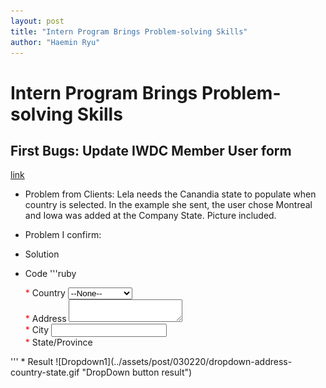 ```yaml
---
layout: post
title: "Intern Program Brings Problem-solving Skills"
author: "Haemin Ryu"
---
```


# Intern Program Brings Problem-solving Skills

## First Bugs: Update IWDC Member User form
[link](https://www.iwdc.coop/membership-information/become-a-member)
* Problem from Clients: Lela needs the Canandia state to populate when country is selected. In the example she sent, the user chose Montreal and Iowa was added at the Company State. Picture included.
* Problem I confirm: 
* Solution
* Code
'''ruby

  <script type="text/javascript">	
    function UpdateStatebyCountry() {
      var cID = document.getElementById("country_code");
      var countryVal = cID.options[cID.selectedIndex].value; 
      var countryTxt = cID.options[cID.selectedIndex].text;

	if (countryVal == "CA"){
                document.getElementById("state_ca").style.display = "block";
		document.getElementById("state_mx").style.display = "none";
		document.getElementById("state_us").style.display = "none";
        }  
	else if (countryVal == "MX"){
               document.getElementById("state_ca").style.display = "none";
	       document.getElementById("state_mx").style.display = "block";
	       document.getElementById("state_us").style.display = "none";
        }
        else if (countryVal == "US"){
               document.getElementById("state_ca").style.display = "none";
	       document.getElementById("state_mx").style.display = "none";
	       document.getElementById("state_us").style.display = "block";
        }else{
               document.getElementById("state_ca").style.display = "none";
	       document.getElementById("state_mx").style.display = "none";
	       document.getElementById("state_us").style.display = "none";	
	}
    }
  </script> 

    <div class="input-row">
	  <span style="color:#FF0000;">*</span>
      <label for="country_code">Country</label>
      <select  id="country_code" name="country_code" onchange="UpdateStatebyCountry()">
        <option value="">--None--</option>
        <option value="CA">Canada</option>
        <option value="MX">Mexico</option>
        <option value="US">United States</option>
      </select>
    </div>

    <div class="input-row">
	  <span style="color:#FF0000;">*</span>
      <label for="street">Address</label>
      <textarea name="street"></textarea>
    </div>

    <div class="input-row">
	  <span style="color:#FF0000;">*</span>
      <label for="city">City</label>
      <input  id="city" maxlength="40" name="city" size="20" type="text" />
    </div>

    <div class="input-row">
	  <span style="color:#FF0000;">*</span>
      <label for="state_code">State/Province</label>
      <select id ="state_ca" name="state_code" style="display:none">
        <option value="">--None--</option>
        <option value="AB">Alberta</option>
        <option value="BC">British Columbia</option>
        <option value="MB">Manitoba</option>
        <option value="NB">New Brunswick</option>
        <option value="NL">Newfoundland and Labrador</option>
        <option value="NS">Nova Scotia</option>
        <option value="NU">Nunavut</option>
        <option value="ON">Ontario</option>
        <option value="PE">Prince Edward Island</option>
        <option value="QC">Quebec</option>
        <option value="SK">Saskatchewan</option>
      </select>
      <select  name="state_code" id ="state_mx" style="display:none">
        <option value="">--None--</option>
        <option value="AG">Aguascalientes</option>
        <option value="BC">Baja California</option>
        <option value="BS">Baja California Sur</option>
        <option value="CM">Campeche</option>
        <option value="CH">Chihuahua</option>
        <option value="CO">Coahuila</option>
        <option value="CL">Colima</option>
        <option value="DG">Durango</option>
        <option value="GT">Guanajuato</option>
        <option value="GR">Guerrero</option>
        <option value="HG">Hidalgo</option>
	<option value="JA">Jalisco</option>
        <option value="ME">Mexico State</option>
        <option value="MI">Michoacan</option>
        <option value="MO">Morelos</option>
        <option value="NA">Nayarit</option>
        <option value="NL">Nuevo Leon</option>
        <option value="OA">Oaxaca</option>
        <option value="PB">Puebla</option>
        <option value="QE">Queretaro</option>
        <option value="QR">Quintana Roo</option>
        <option value="SL">San Luis Potosi</option>
        <option value="SI">Sinaloa</option>
        <option value="SO">Sonora</option>
        <option value="TB">Tabasco</option>
        <option value="TM">Tamaulipas</option>
        <option value="TL">Tlaxcala</option>
        <option value="VE">Veracruz</option>
        <option value="YU">Yucatan</option>
        <option value="ZA">Zacatecas</option>
      </select>
<select  id ="state_us" name="state_code" style="display:none">
        <option value="">--None--</option>
        <option value="AL">Alabama</option>
        <option value="AK">Alaska</option>
        <option value="AZ">Arizona</option>
        <option value="AR">Arkansas</option>
        <option value="CA">California</option>
        <option value="CO">Colorado</option>
        <option value="CT">Connecticut</option>
        <option value="DE">Delaware</option>
        <option value="DC">District of Columbia</option>
        <option value="DF">Federal District</option>
        <option value="FL">Florida</option>
        <option value="GA">Georgia</option>
        <option value="HI">Hawaii</option>
        <option value="ID">Idaho</option>
        <option value="IL">Illinois</option>
        <option value="IN">Indiana</option>
        <option value="IA">Iowa</option>
        <option value="KS">Kansas</option>
        <option value="KY">Kentucky</option>
        <option value="LA">Louisiana</option>
        <option value="ME">Maine</option>
        <option value="MD">Maryland</option>
        <option value="MA">Massachusetts</option>
        <option value="MI">Michigan</option>
        <option value="MN">Minnesota</option>
        <option value="MS">Mississippi</option>
        <option value="MO">Missouri</option>
        <option value="MT">Montana</option>
        <option value="NE">Nebraska</option>
        <option value="NV">Nevada</option>
        <option value="NH">New Hampshire</option>
        <option value="NJ">New Jersey</option>
        <option value="NM">New Mexico</option>
        <option value="NY">New York</option>
        <option value="NC">North Carolina</option>
        <option value="ND">North Dakota</option>
        <option value="OH">Ohio</option>
        <option value="OK">Oklahoma</option>
        <option value="OR">Oregon</option>
        <option value="PA">Pennsylvania</option>
        <option value="PR">Puerto Rico</option>
        <option value="RI">Rhode Island</option>
        <option value="SC">South Carolina</option>
        <option value="SD">South Dakota</option>
        <option value="TN">Tennessee</option>
        <option value="TX">Texas</option>
        <option value="UT">Utah</option>
        <option value="VT">Vermont</option>
        <option value="VA">Virginia</option>
        <option value="WA">Washington</option>
        <option value="WV">West Virginia</option>
        <option value="WI">Wisconsin</option>
        <option value="WY">Wyoming</option>
      </select>
    </div>
'''
* Result
![Dropdown1](../assets/post/030220/dropdown-address-country-state.gif "DropDown button result")

